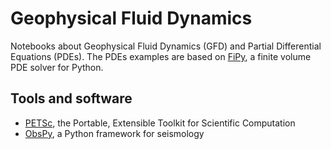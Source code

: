 Geophysical Fluid Dynamics
==========================

Notebooks about Geophysical Fluid Dynamics (GFD) and Partial Differential Equations (PDEs). The PDEs examples are based on [FiPy](https://www.ctcms.nist.gov/fipy/), a finite volume PDE solver for Python.

## Tools and software
* [PETSc](https://petsc.org/release/), the Portable, Extensible Toolkit for Scientific Computation
* [ObsPy](https://github.com/obspy/obspy), a Python framework for seismology

